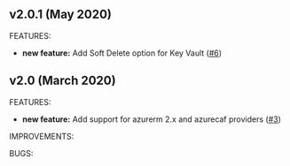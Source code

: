 ## v2.0.1 (May 2020)

FEATURES: 
* **new feature:**  Add Soft Delete option for Key Vault ([#6](https://github.com/aztfmod/terraform-azurerm-caf-keyvault/issues/6))


## v2.0 (March 2020)

FEATURES: 
* **new feature:**  Add support for azurerm 2.x and azurecaf providers ([#3](https://github.com/aztfmod/terraform-azurerm-caf-keyvault/issues/3))


IMPROVEMENTS:

BUGS:
